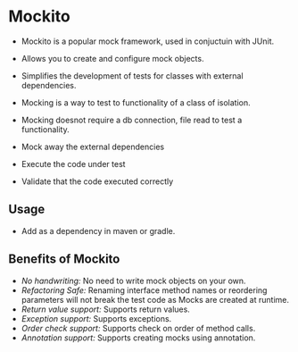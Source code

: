 # Mockito

- Mockito is a popular mock framework, used in conjuctuin with JUnit.
- Allows you to create and configure mock objects.
- Simplifies the development of tests for classes with external dependencies.
- Mocking is a way to test to functionality of a class of isolation.
- Mocking doesnot require a db connection, file read to test a functionality.

- Mock away the external dependencies
- Execute the code under test
- Validate that the code executed correctly

## Usage

- Add as a dependency in maven or gradle.

## Benefits of Mockito

- *No handwriting:* No need to write mock objects on your own.
- *Refactoring Safe:* Renaming interface method names or reordering parameters
  will not break the test code as Mocks are created at runtime.
- *Return value support:* Supports return values.
- *Exception support:* Supports exceptions.
- *Order check support:* Supports check on order of method calls.
- *Annotation support:* Supports creating mocks using annotation.
